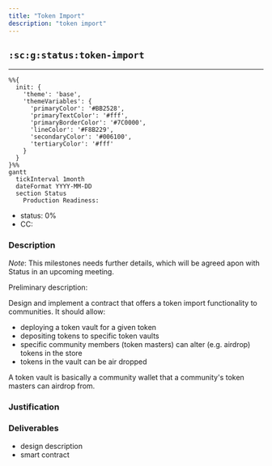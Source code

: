 ```yaml
---
title: "Token Import"
description: "token import"
---
```

## `:sc:g:status:token-import`
---

```mermaid
%%{ 
  init: { 
    'theme': 'base', 
    'themeVariables': { 
      'primaryColor': '#BB2528', 
      'primaryTextColor': '#fff', 
      'primaryBorderColor': '#7C0000', 
      'lineColor': '#F8B229', 
      'secondaryColor': '#006100', 
      'tertiaryColor': '#fff' 
    } 
  } 
}%%
gantt
  tickInterval 1month
  dateFormat YYYY-MM-DD 
  section Status
    Production Readiness:
```

- status: 0%
- CC:

### Description

*Note*: This milestones needs further details, which will be agreed apon with Status in an upcoming meeting.

Preliminary description:

Design and implement a contract that offers a  token import functionality to communities.
It should allow:
- deploying a token vault for a given token
- depositing tokens to specific token vaults
- specific community members (token masters) can alter (e.g. airdrop) tokens in the store
- tokens in the vault can be air dropped

A token vault is basically a community wallet that a community's token masters can airdrop from.

### Justification


### Deliverables

* design description
* smart contract




